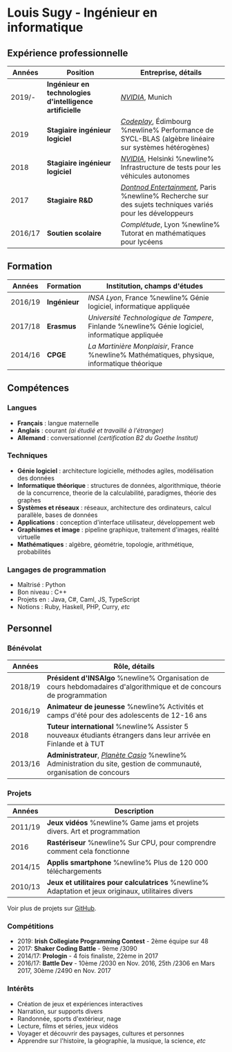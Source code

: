 # Louis Sugy - Ingénieur en informatique


## Expérience professionnelle

| Années | Position | Entreprise, détails |
| ------ | -------- | ------------------- |
| 2019/-  | **Ingénieur en technologies d'intelligence artificielle** | *[NVIDIA](https://fr.wikipedia.org/wiki/Nvidia)*, Munich |
| 2019 | **Stagiaire ingénieur logiciel** | *[Codeplay](https://en.wikipedia.org/wiki/Codeplay)*, Édimbourg %newline% Performance de SYCL-BLAS (algèbre linéaire sur systèmes hétérogènes) |
| 2018 | **Stagiaire ingénieur logiciel** | *[NVIDIA](https://fr.wikipedia.org/wiki/Nvidia)*, Helsinki %newline% Infrastructure de tests pour les véhicules autonomes |
| 2017 | **Stagiaire R&D** | *[Dontnod Entertainment](https://fr.wikipedia.org/wiki/Dontnod_Entertainment)*, Paris %newline% Recherche sur des sujets techniques variés pour les développeurs |
| 2016/17 | **Soutien scolaire** | *Complétude*, Lyon %newline% Tutorat en mathématiques pour lycéens |


## Formation

| Années | Formation | Institution, champs d'études |
| ------ | --------- | ---------------------------- |
| 2016/19 | **Ingénieur** | *INSA Lyon*, France %newline% Génie logiciel, informatique appliquée
| 2017/18 | **Erasmus** | *Université Technologique de Tampere*, Finlande %newline% Génie logiciel, informatique appliquée
| 2014/16 | **CPGE** | *La Martinière Monplaisir*, France %newline% Mathématiques, physique, informatique théorique


## Compétences

### Langues

 - **Français** : langue maternelle
 - **Anglais** : courant *(ai étudié et travaillé à l'étranger)*
 - **Allemand** : conversationnel *(certification B2 du Goethe Institut)*

### Techniques

 - **Génie logiciel** : architecture logicielle, méthodes agiles, modélisation des données
 - **Informatique théorique** : structures de données, algorithmique, théorie de la concurrence, theorie de la calculabilité, paradigmes, théorie des graphes
 - **Systèmes et réseaux** : réseaux, architecture des ordinateurs, calcul parallèle, bases de données
 - **Applications** : conception d'interface utilisateur, développement web
 - **Graphismes et image** : pipeline graphique, traitement d'images, réalité virtuelle
 - **Mathématiques** : algèbre, géométrie, topologie, arithmétique, probabilités

### Langages de programmation

 - Maîtrisé : Python
 - Bon niveau : C++
 - Projets en : Java, C#, Caml, JS, TypeScript
 - Notions : Ruby, Haskell, PHP, Curry, *etc*

## Personnel

### Bénévolat

| Années | Rôle, détails |
| ------ | ------------- |
| 2018/19 | **Président d'INSAlgo** %newline% Organisation de cours hebdomadaires d'algorithmique et de concours de programmation |
| 2016/19 | **Animateur de jeunesse** %newline% Activités et camps d'été pour des adolescents de 12-16 ans |
| 2018 | **Tuteur international** %newline% Assister 5 nouveaux étudiants étrangers dans leur arrivée en Finlande et à TUT |
| 2013/16 | **Administrateur**, *[Planète Casio](https://www.planet-casio.com)* %newline% Administration du site, gestion de communauté, organisation de concours |


### Projets

| Années | Description |
| ------ | ------------- |
| 2011/19 | **Jeux vidéos** %newline% Game jams et projets divers. Art et programmation |
| 2016 | **Rastériseur** %newline% Sur CPU, pour comprendre comment cela fonctionne |
| 2014/15 | **Applis smartphone** %newline% Plus de 120 000 téléchargements |
| 2010/13 | **Jeux et utilitaires pour calculatrices** %newline% Adaptation et jeux originaux, utilitaires divers |

Voir plus de projets sur [GitHub](https://github.com/Nyrio/).


### Compétitions

 - 2019: **Irish Collegiate Programming Contest** - 2ème équipe sur 48
 - 2017: **Shaker Coding Battle** - 9ème /3090
 - 2014/17: **Prologin** - 4 fois finaliste, 22ème in 2017
 - 2016/17: **Battle Dev** - 10ème /2030 en Nov. 2016, 25th /2306 en Mars 2017, 30ème /2490 en Nov. 2017

### Intérêts

 - Création de jeux et expériences interactives
 - Narration, sur supports divers
 - Randonnée, sports d'extérieur, nage
 - Lecture, films et séries, jeux vidéos
 - Voyager et découvrir des paysages, cultures et personnes
 - Apprendre sur l'histoire, la géographie, la musique, la science, *etc*
